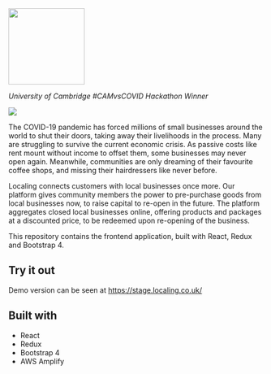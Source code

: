 <img src="https://user-images.githubusercontent.com/1212163/82012421-e5c4a100-9645-11ea-95de-f071f73a285f.png" width="150" />

*University of Cambridge #CAMvsCOVID Hackathon Winner*

<img src="https://user-images.githubusercontent.com/1212163/100269402-77319b80-2f24-11eb-8d97-4011b5c5da33.JPG">

The COVID-19 pandemic has forced millions of small businesses around the world to shut their doors, taking away their livelihoods in the process. Many are struggling to survive the current economic crisis. As passive costs like rent mount without income to offset them, some businesses may never open again. 
Meanwhile, communities are only dreaming of their favourite coffee shops, and missing their hairdressers like never before. 

Localing connects customers with local businesses once more. Our platform gives community members the power to pre-purchase goods from local businesses now, to raise capital to re-open in the future. The platform aggregates closed local businesses online, offering products and packages at a discounted price, to be redeemed upon re-opening of the business. 

This repository contains the frontend application, built with React, Redux and Bootstrap 4.

## Try it out
Demo version can be seen at https://stage.localing.co.uk/

## Built with
- React
- Redux
- Bootstrap 4
- AWS Amplify
